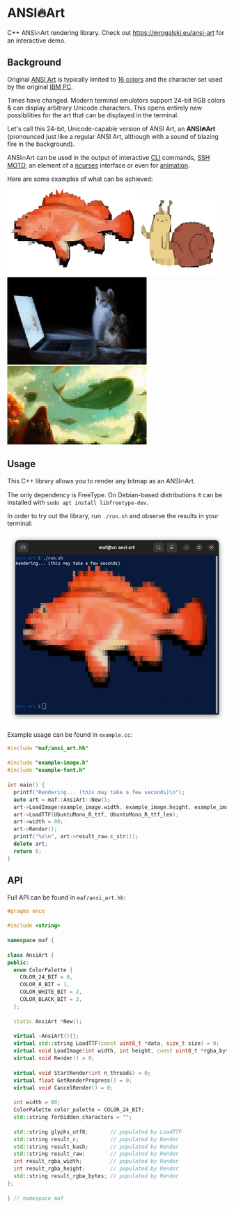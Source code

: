 # ANSI🔥Art

C++ ANSI🔥Art rendering library. Check out https://mrogalski.eu/ansi-art for an interactive demo.

## Background

Original [ANSI Art](https://en.wikipedia.org/wiki/ANSI_art) is typically limited to
    <a href="https://en.wikipedia.org/wiki/ANSI_escape_code#3-bit_and_4-bit">16 colors</a> and the
    character set used by the original <a href="https://www.youtube.com/watch?v=_mZBa3sqTrI&t=1061s">IBM PC</a>.</p>
  <p>Times have changed. Modern terminal emulators support 24-bit RGB colors & can display arbitrary
    Unicode characters. This opens entirely new possibilities for the art that can be displayed in the terminal.</p>
  <p>Let's call this 24-bit, Unicode-capable version of ANSI Art, an <strong>ANSI🔥Art</strong> (pronounced
    just like a regular ANSI Art, although with a sound of blazing fire in the background).</p>
  <p>ANSI🔥Art can be used in the output of interactive <a href="https://www.youtube.com/watch?v=_oHByo8tiEY">CLI</a>
    commands, <a href="http://mewbies.com/how_to_customize_your_console_login_message_tutorial.htm">SSH MOTD</a>, an
    element of a <a href="https://www.youtube.com/watch?v=4G_cthFZeJ8">ncurses</a> interface or even for
    <a href="https://www.youtube.com/watch?v=MJZvWgcxV0M">animation</a>.</p>
  <p>Here are some examples of what can be achieved:</p>
  <img src="sample1.webp"><img src="sample2.webp"><img src="sample3.webp"><img src="sample4.webp">

## Usage

This C++ library allows you to render any bitmap as an ANSI🔥Art.

The only dependency is FreeType. On Debian-based distributions it can be installed with `sudo apt install libfreetype-dev`.

In order to try out the library, run `./run.sh` and observe the results in your terminal:

<img src="example-result.webp">

Example usage can be found in `example.cc`:

```c++
#include "maf/ansi_art.hh"

#include "example-image.h"
#include "example-font.h"

int main() {
  printf("Rendering... (this may take a few seconds)\n");
  auto art = maf::AnsiArt::New();
  art->LoadImage(example_image.width, example_image.height, example_image.pixel_data);
  art->LoadTTF(UbuntuMono_R_ttf, UbuntuMono_R_ttf_len);
  art->width = 80;
  art->Render();
  printf("%s\n", art->result_raw.c_str());
  delete art;
  return 0;
}
```

## API

Full API can be found in `maf/ansi_art.hh`:

```c++
#pragma once

#include <string>

namespace maf {

class AnsiArt {
public:
  enum ColorPalette {
    COLOR_24_BIT = 0,
    COLOR_8_BIT = 1,
    COLOR_WHITE_BIT = 2,
    COLOR_BLACK_BIT = 3,
  };

  static AnsiArt *New();
  
  virtual ~AnsiArt(){};
  virtual std::string LoadTTF(const uint8_t *data, size_t size) = 0;
  virtual void LoadImage(int width, int height, const uint8_t *rgba_bytes) = 0;
  virtual void Render() = 0;

  virtual void StartRender(int n_threads) = 0;
  virtual float GetRenderProgress() = 0;
  virtual void CancelRender() = 0;

  int width = 80;
  ColorPalette color_palette = COLOR_24_BIT;
  std::string forbidden_characters = "";

  std::string glyphs_utf8;       // populated by LoadTTF
  std::string result_c;          // populated by Render
  std::string result_bash;       // populated by Render
  std::string result_raw;        // populated by Render
  int result_rgba_width;         // populated by Render
  int result_rgba_height;        // populated by Render
  std::string result_rgba_bytes; // populated by Render
};

} // namespace maf

```
